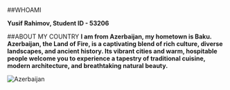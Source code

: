 ##WHOAMI

**Yusif Rahimov, Student ID - 53206**


##ABOUT MY COUNTRY
**I am from Azerbaijan, my hometown is Baku.
Azerbaijan, the Land of Fire, is a captivating blend of rich culture, 
diverse landscapes, and ancient history. Its vibrant cities and warm, 
hospitable people welcome you to experience a tapestry of traditional cuisine, 
modern architecture, and breathtaking natural beauty.**

![Azerbaijan](https://wallpapercave.com/wp/wp2106909.jpg)
